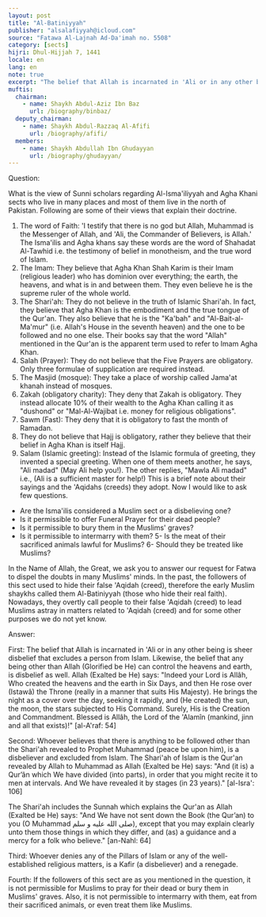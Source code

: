 ```yaml
---
layout: post
title: "Al-Batiniyyah"
publisher: "alsalafiyyah@icloud.com"
source: "Fatawa Al-Lajnah Ad-Da'imah no. 5508"
category: [sects]
hijri: Dhul-Hijjah 7, 1441
locale: en
lang: en
note: true
excerpt: "The belief that Allah is incarnated in 'Ali or in any other being is sheer disbelief that excludes a person from Islam. Likewise, the belief that any being other than Allah (Glorified be He) can control the heavens and earth, is disbelief as well."
muftis:
  chairman: 
    - name: Shaykh Abdul-Aziz Ibn Baz
      url: /biography/binbaz/
  deputy_chairman: 
    - name: Shaykh Abdul-Razzaq Al-Afifi
      url: /biography/afifi/
  members: 
    - name: Shaykh Abdullah Ibn Ghudayyan
      url: /biography/ghudayyan/
---
```


Question: 

What is the view of Sunni scholars regarding Al-Isma'iliyyah and Agha Khani sects who live in many places and most of them live in the north of Pakistan. Following are some of their views that explain their doctrine.

1. The word of Faith: 'I testify that there is no god but Allah, Muhammad is the Messenger of Allah, and 'Ali, the Commander of Believers, is Allah.' The Isma'ilis and Agha khans say these words are the word of Shahadat Al-Tawhid i.e. the testimony of belief in monotheism, and the true word of Islam.
2. The Imam: They believe that Agha Khan Shah Karim is their Imam (religious leader) who has dominion over everything; the earth, the heavens, and what is in and between them. They even believe he is the supreme ruler of the whole world.
3. The Shari'ah: They do not believe in the truth of Islamic Shari'ah. In fact, they believe that Agha Khan is the embodiment and the true tongue of the Qur'an. They also believe that he is the "Ka'bah" and "Al-Bait-al-Ma'mur" (i.e. Allah's House in the seventh heaven) and the one to be followed and no one else. Their books say that the word "Allah" mentioned in the Qur'an is the apparent term used to refer to Imam Agha Khan.
4. Salah (Prayer): They do not believe that the Five Prayers are obligatory. Only three formulae of supplication are required instead.
5. The Masjid (mosque): They take a place of worship called Jama'at khanah instead of mosques.
6. Zakah (obligatory charity): They deny that Zakah is obligatory. They instead allocate 10% of their wealth to the Agha Khan calling it as "dushond" or "Mal-Al-Wajibat i.e. money for religious obligations".
7. Sawm (Fast): They deny that it is obligatory to fast the month of Ramadan.
8. They do not believe that Hajj is obligatory, rather they believe that their belief in Agha Khan is itself Hajj.
9. Salam (Islamic greeting): Instead of the Islamic formula of greeting, they invented a special greeting. When one of them meets another, he says, "Ali madad" (May Ali help you!). The other replies, "Mawla Ali madad" i.e., (Ali is a sufficient master for help!) This is a brief note about their sayings and the 'Aqidahs (creeds) they adopt. Now I would like to ask few questions.

- Are the Isma'ilis considered a Muslim sect or a disbelieving one? 
- Is it permissible to offer Funeral Prayer for their dead people? 
- Is it permissible to bury them in the Muslims' graves? 
- Is it permissible to intermarry with them? 5- Is the meat of their sacrificed animals lawful for Muslims? 6- Should they be treated like Muslims?

In the Name of Allah, the Great, we ask you to answer our request for Fatwa to dispel the doubts in many Muslims' minds. In the past, the followers of this sect used to hide their false 'Aqidah (creed), therefore the early Muslim shaykhs called them Al-Batiniyyah (those who hide their real faith). Nowadays, they overtly call people to their false 'Aqidah (creed) to lead Muslims astray in matters related to 'Aqidah (creed) and for some other purposes we do not yet know.

Answer:

First: The belief that Allah is incarnated in 'Ali or in any other being is sheer disbelief that excludes a person from Islam. Likewise, the belief that any being other than Allah (Glorified be He) can control the heavens and earth, is disbelief as well. Allah (Exalted be He) says: "Indeed your Lord is Allâh, Who created the heavens and the earth in Six Days, and then He rose over (Istawâ) the Throne (really in a manner that suits His Majesty). He brings the night as a cover over the day, seeking it rapidly, and (He created) the sun, the moon, the stars subjected to His Command. Surely, His is the Creation and Commandment. Blessed is Allâh, the Lord of the 'Alamîn (mankind, jinn and all that exists)!" [al-A'raf: 54]

Second: Whoever believes that there is anything to be followed other than the Shari'ah revealed to Prophet Muhammad (peace be upon him), is a disbeliever and excluded from Islam. The Shari'ah of Islam is the Qur'an revealed by Allah to Muhammad as Allah (Exalted be He) says: "And (it is) a Qur’ân which We have divided (into parts), in order that you might recite it to men at intervals. And We have revealed it by stages (in 23 years)." [al-Isra': 106]

The Shari'ah includes the Sunnah which explains the Qur'an as Allah (Exalted be He) says: "And We have not sent down the Book (the Qur’an) to you (O Muhammad صلى الله عليه و سلم), except that you may explain clearly unto them those things in which they differ, and (as) a guidance and a mercy for a folk who believe." [an-Nahl: 64]

Third: Whoever denies any of the Pillars of Islam or any of the well-established religious matters, is a Kafir (a disbeliever) and a renegade.

Fourth: If the followers of this sect are as you mentioned in the question, it is not permissible for Muslims to pray for their dead or bury them in Muslims' graves. Also, it is not permissible to intermarry with them, eat from their sacrificed animals, or even treat them like Muslims.

